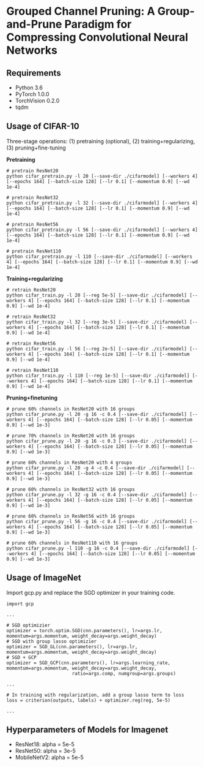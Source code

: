 # Grouped Channel Pruning: A Group-and-Prune Paradigm for Compressing Convolutional Neural Networks

## Requirements
- Python 3.6
- PyTorch 1.0.0
- TorchVision 0.2.0
- tqdm

## Usage of CIFAR-10 
Three-stage operations: (1) pretraining (optional), (2) training+regularizing, (3) pruning+fine-tuning

**Pretraining**

```
# pretrain ResNet20
python cifar_pretrain.py -l 20 [--save-dir ./cifarmodel] [--workers 4] [--epochs 164] [--batch-size 128] [--lr 0.1] [--momentum 0.9] [--wd 1e-4]

# pretrain ResNet32
python cifar_pretrain.py -l 32 [--save-dir ./cifarmodel] [--workers 4] [--epochs 164] [--batch-size 128] [--lr 0.1] [--momentum 0.9] [--wd 1e-4]

# pretrain ResNet56
python cifar_pretrain.py -l 56 [--save-dir ./cifarmodel] [--workers 4] [--epochs 164] [--batch-size 128] [--lr 0.1] [--momentum 0.9] [--wd 1e-4]

# pretrain ResNet110
python cifar_pretrain.py -l 110 [--save-dir ./cifarmodel] [--workers 4] [--epochs 164] [--batch-size 128] [--lr 0.1] [--momentum 0.9] [--wd 1e-4]
```

**Training+regularizing**

```
# retrain ResNet20
python cifar_train.py -l 20 [--reg 5e-5] [--save-dir ./cifarmodel] [--workers 4] [--epochs 164] [--batch-size 128] [--lr 0.1] [--momentum 0.9] [--wd 1e-4]

# retrain ResNet32
python cifar_train.py -l 32 [--reg 3e-5] [--save-dir ./cifarmodel] [--workers 4] [--epochs 164] [--batch-size 128] [--lr 0.1] [--momentum 0.9] [--wd 1e-4]

# retrain ResNet56
python cifar_train.py -l 56 [--reg 2e-5] [--save-dir ./cifarmodel] [--workers 4] [--epochs 164] [--batch-size 128] [--lr 0.1] [--momentum 0.9] [--wd 1e-4]

# retrain ResNet110
python cifar_train.py -l 110 [--reg 1e-5] [--save-dir ./cifarmodel] [--workers 4] [--epochs 164] [--batch-size 128] [--lr 0.1] [--momentum 0.9] [--wd 1e-4]
```

**Pruning+finetuning**

```
# prune 60% channels in ResNet20 with 16 groups
python cifar_prune.py -l 20 -g 16 -c 0.4 [--save-dir ./cifarmodel] [--workers 4] [--epochs 164] [--batch-size 128] [--lr 0.05] [--momentum 0.9] [--wd 1e-3]

# prune 70% channels in ResNet20 with 16 groups
python cifar_prune.py -l 20 -g 16 -c 0.3 [--save-dir ./cifarmodel] [--workers 4] [--epochs 164] [--batch-size 128] [--lr 0.05] [--momentum 0.9] [--wd 1e-3]

# prune 60% channels in ResNet20 with 4 groups
python cifar_prune.py -l 20 -g 4 -c 0.4 [--save-dir ./cifarmodel] [--workers 4] [--epochs 164] [--batch-size 128] [--lr 0.05] [--momentum 0.9] [--wd 1e-3]

# prune 60% channels in ResNet32 with 16 groups
python cifar_prune.py -l 32 -g 16 -c 0.4 [--save-dir ./cifarmodel] [--workers 4] [--epochs 164] [--batch-size 128] [--lr 0.05] [--momentum 0.9] [--wd 1e-3]

# prune 60% channels in ResNet56 with 16 groups
python cifar_prune.py -l 56 -g 16 -c 0.4 [--save-dir ./cifarmodel] [--workers 4] [--epochs 164] [--batch-size 128] [--lr 0.05] [--momentum 0.9] [--wd 1e-3]

# prune 60% channels in ResNet110 with 16 groups
python cifar_prune.py -l 110 -g 16 -c 0.4 [--save-dir ./cifarmodel] [--workers 4] [--epochs 164] [--batch-size 128] [--lr 0.05] [--momentum 0.9] [--wd 1e-3]
```


## Usage of ImageNet 

Import gcp.py and replace the SGD optimizer in your training code.

```
import gcp

...

# SGD optimizier
optimizer = torch.optim.SGD(cnn.parameters(), lr=args.lr, momentum=args.momentum, weight_decay=args.weight_decay)
# SGD with group lasso optimizier
optimizer = SGD_GL(cnn.parameters(), lr=args.lr, momentum=args.momentum, weight_decay=args.weight_decay)
# SGD + GCP
optimizer = SGD_GCP(cnn.parameters(), lr=args.learning_rate, momentum=args.momentum, weight_decay=args.weight_decay,
                        ratio=args.comp, numgroup=args.groups)

...

# In training with regularization, add a group lasso term to loss
loss = criterion(outputs, labels) + optimizer.reg(reg, 5e-5)

...

```

## Hyperparameters of Models for Imagenet

- ResNet18: alpha = 5e-5
- ResNet50: alpha = 3e-5
- MobileNetV2: alpha = 5e-5

